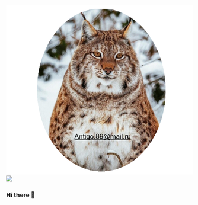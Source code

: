 <div id="header" align="centr">
  <img src="https://github.com/Antigo89/Antigo89/blob/main/Rysya_shar.png">
</div>
<div id="badges" align="centr">
  <a href="https://www.linkedin.com/in/mshchenin/?locale=en_US">
    <img src="https://img.shields.io/badge/LinkedIn-blue?logo=linkedin&logoColor=white&style=for-the-badge">
  </a>
</div>


### Hi there 👋

